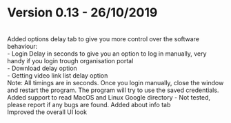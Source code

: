 
<h1>Version 0.13 - 26/10/2019</h1><br>
Added options delay tab to give you more control over the software behaviour:<br>
 - Login Delay in seconds to give you an option to log in manually, very handy if you login trough organisation portal<br>
 - Download delay option<br>
 - Getting video link list delay option<br>
   Note: All timings are in seconds. Once you login manually, close the window and restart the program. The program will try to use the saved credentials.<br>
Added support to read MacOS and Linux Google directory - Not tested, please report if any bugs are found.
Added about info tab<br>
Improved the overall UI look<br>
